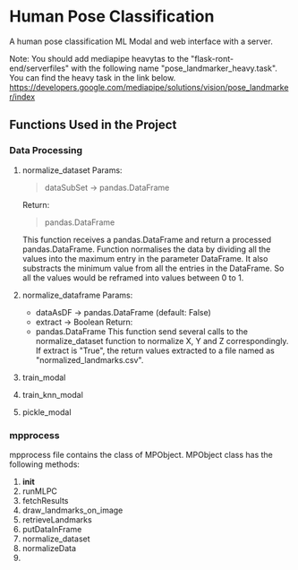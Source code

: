 # Human Pose Classification
A human pose classification ML Modal and web interface with a server.

Note:
You should add mediapipe heavytas to the "flask-ront-end/serverfiles" with the following name "pose_landmarker_heavy.task".
You can find the heavy task in the link below.
https://developers.google.com/mediapipe/solutions/vision/pose_landmarker/index

## Functions Used in the Project
### Data Processing
1. normalize_dataset
   Params:
   
   > dataSubSet -> pandas.DataFrame
   
   Return:
   
   > pandas.DataFrame
   
   This function receives a pandas.DataFrame and return a processed pandas.DataFrame. Function normalises the data by dividing all the values into the maximum entry in the parameter DataFrame. It also substracts the minimum value from all the entries in the DataFrame. So all the values would be reframed into values between 0 to 1.

3. normalize_dataframe
   Params:
   - dataAsDF -> pandas.DataFrame (default: False)
   - extract -> Boolean
   Return:
   - pandas.DataFrame
   This function send several calls to the normalize_dataset function to normalize X, Y and Z correspondingly. If extract is "True", the return values extracted to a file named as "normalized_landmarks.csv".
   
5. train_modal
6. train_knn_modal
7. pickle_modal

### mpprocess
mpprocess file contains the class of MPObject. MPObject class has the following methods:
1. __init__
2. runMLPC
3. fetchResults
4. draw_landmarks_on_image
5. retrieveLandmarks
6. putDataInFrame
7. normalize_dataset
8. normalizeData
9. 
